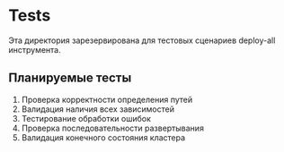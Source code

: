 # Tests

Эта директория зарезервирована для тестовых сценариев deploy-all инструмента.

## Планируемые тесты
1. Проверка корректности определения путей
2. Валидация наличия всех зависимостей
3. Тестирование обработки ошибок
4. Проверка последовательности развертывания
5. Валидация конечного состояния кластера
